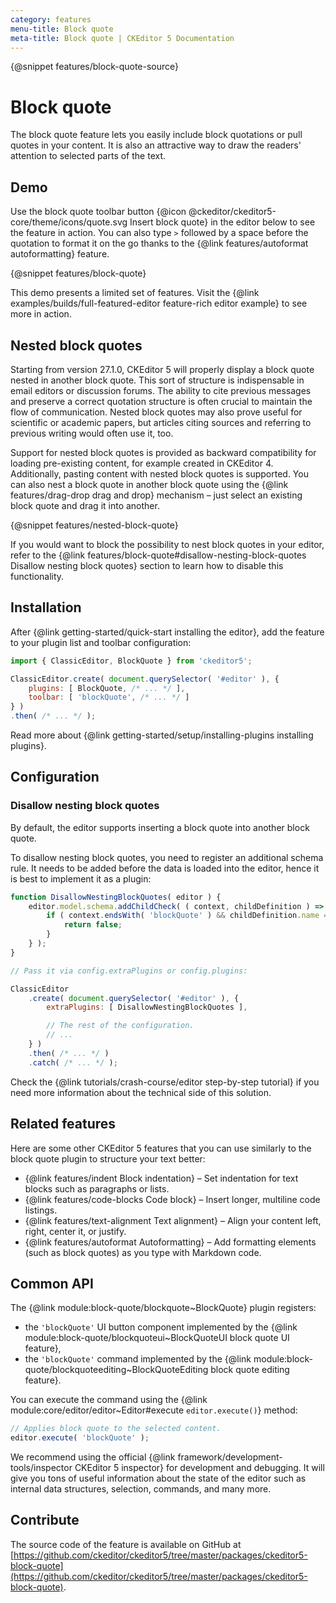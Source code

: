 ```yaml
---
category: features
menu-title: Block quote
meta-title: Block quote | CKEditor 5 Documentation
---
```

{@snippet features/block-quote-source}

# Block quote

The block quote feature lets you easily include block quotations or pull quotes in your content. It is also an attractive way to draw the readers' attention to selected parts of the text.

## Demo

Use the block quote toolbar button {@icon @ckeditor/ckeditor5-core/theme/icons/quote.svg Insert block quote} in the editor below to see the feature in action. You can also type `>` followed by a space before the quotation to format it on the go thanks to the {@link features/autoformat autoformatting} feature.

{@snippet features/block-quote}

<info-box info>
	This demo presents a limited set of features. Visit the {@link examples/builds/full-featured-editor feature-rich editor example} to see more in action.
</info-box>

## Nested block quotes

Starting from version 27.1.0, CKEditor&nbsp;5 will properly display a block quote nested in another block quote. This sort of structure is indispensable in email editors or discussion forums. The ability to cite previous messages and preserve a correct quotation structure is often crucial to maintain the flow of communication. Nested block quotes may also prove useful for scientific or academic papers, but articles citing sources and referring to previous writing would often use it, too.

Support for nested block quotes is provided as backward compatibility for loading pre-existing content, for example created in CKEditor 4. Additionally, pasting content with nested block quotes is supported. You can also nest a block quote in another block quote using the {@link features/drag-drop drag and drop} mechanism &ndash; just select an existing block quote and drag it into another.

{@snippet features/nested-block-quote}

<info-box>
	If you would want to block the possibility to nest block quotes in your editor, refer to the {@link features/block-quote#disallow-nesting-block-quotes Disallow nesting block quotes} section to learn how to disable this functionality.
</info-box>

## Installation

After {@link getting-started/quick-start installing the editor}, add the feature to your plugin list and toolbar configuration:

```js
import { ClassicEditor, BlockQuote } from 'ckeditor5';

ClassicEditor.create( document.querySelector( '#editor' ), {
	plugins: [ BlockQuote, /* ... */ ],
	toolbar: [ 'blockQuote', /* ... */ ]
} )
.then( /* ... */ );
```

<info-box info>
	Read more about {@link getting-started/setup/installing-plugins installing plugins}.
</info-box>

## Configuration

### Disallow nesting block quotes

By default, the editor supports inserting a block quote into another block quote.

To disallow nesting block quotes, you need to register an additional schema rule. It needs to be added before the data is loaded into the editor, hence it is best to implement it as a plugin:

```js
function DisallowNestingBlockQuotes( editor ) {
	editor.model.schema.addChildCheck( ( context, childDefinition ) => {
		if ( context.endsWith( 'blockQuote' ) && childDefinition.name == 'blockQuote' ) {
			return false;
		}
	} );
}

// Pass it via config.extraPlugins or config.plugins:

ClassicEditor
	.create( document.querySelector( '#editor' ), {
		extraPlugins: [ DisallowNestingBlockQuotes ],

		// The rest of the configuration.
		// ...
	} )
	.then( /* ... */ )
	.catch( /* ... */ );
```

<info-box>
	Check the {@link tutorials/crash-course/editor step-by-step tutorial} if you need more information about the technical side of this solution.
</info-box>

## Related features

Here are some other CKEditor&nbsp;5 features that you can use similarly to the block quote plugin to structure your text better:

* {@link features/indent Block indentation} &ndash; Set indentation for text blocks such as paragraphs or lists.
* {@link features/code-blocks Code block} &ndash; Insert longer, multiline code listings.
* {@link features/text-alignment Text alignment} &ndash; Align your content left, right, center it, or justify.
* {@link features/autoformat Autoformatting} &ndash; Add formatting elements (such as block quotes) as you type with Markdown code.

## Common API

The {@link module:block-quote/blockquote~BlockQuote} plugin registers:

* the `'blockQuote'` UI button component implemented by the {@link module:block-quote/blockquoteui~BlockQuoteUI block quote UI feature},
* the `'blockQuote'` command implemented by the {@link module:block-quote/blockquoteediting~BlockQuoteEditing block quote editing feature}.

You can execute the command using the {@link module:core/editor/editor~Editor#execute `editor.execute()`} method:

```js
// Applies block quote to the selected content.
editor.execute( 'blockQuote' );
```

<info-box>
	We recommend using the official {@link framework/development-tools/inspector CKEditor&nbsp;5 inspector} for development and debugging. It will give you tons of useful information about the state of the editor such as internal data structures, selection, commands, and many more.
</info-box>

## Contribute

The source code of the feature is available on GitHub at [https://github.com/ckeditor/ckeditor5/tree/master/packages/ckeditor5-block-quote](https://github.com/ckeditor/ckeditor5/tree/master/packages/ckeditor5-block-quote).
